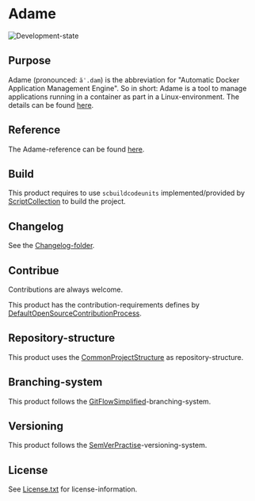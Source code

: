# Adame

![Development-state](https://img.shields.io/badge/development--state-maintenance%20updates%20only-green)

## Purpose

Adame (pronounced: `ăˈ.dam`) is the abbreviation for "Automatic Docker Application Management Engine". So in short: Adame is a tool to manage applications running in a container as part in a Linux-environment.
The details can be found [here](https://github.com/anionDev/Adame/tree/main/Adame).

## Reference

The Adame-reference can be found [here](./Adame/Other/Reference/ReferenceContent).

## Build

This product requires to use `scbuildcodeunits` implemented/provided by [ScriptCollection](https://github.com/anionDev/ScriptCollection) to build the project.

## Changelog

See the [Changelog-folder](./Other/Resources/Changelog).

## Contribue

Contributions are always welcome.

This product has the contribution-requirements defines by [DefaultOpenSourceContributionProcess](https://projects.aniondev.de/PublicProjects/Common/ProjectTemplates/-/blob/main/Conventions/Contributing/DefaultOpenSourceContributionProcess/DefaultOpenSourceContributionProcess.md).

## Repository-structure

This product uses the [CommonProjectStructure](https://projects.aniondev.de/PublicProjects/Common/ProjectTemplates/-/blob/main/Conventions/RepositoryStructure/CommonProjectStructure/CommonProjectStructure.md) as repository-structure.

## Branching-system

This product follows the [GitFlowSimplified](https://projects.aniondev.de/PublicProjects/Common/ProjectTemplates/-/blob/main/Conventions/BranchingSystem/GitFlowSimplified/GitFlowSimplified.md)-branching-system.

## Versioning

This product follows the [SemVerPractise](https://projects.aniondev.de/PublicProjects/Common/ProjectTemplates/-/blob/main/Conventions/Versioning/SemVerPractise/SemVerPractise.md)-versioning-system.

## License

See [License.txt](./License.txt) for license-information.
